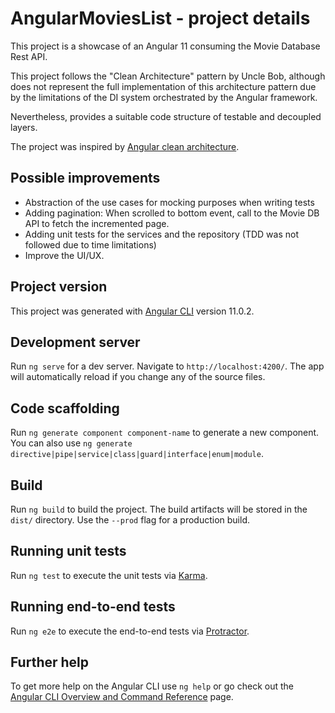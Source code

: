 # AngularMoviesList - project details

This project is a showcase of an Angular 11 consuming the Movie Database Rest API.

This project follows the "Clean Architecture" pattern by Uncle Bob, although does not represent the full implementation of this architecture pattern due by the limitations of the DI system orchestrated by the Angular framework.

Nevertheless, provides a suitable code structure of testable and decoupled layers.

The project was inspired by [Angular clean architecture](https://github.com/im-a-giraffe/angular-clean-architecture).

## Possible improvements 

- Abstraction of the use cases for mocking purposes when writing tests
- Adding pagination: When scrolled to bottom event, call to the Movie DB API to fetch the incremented page.
- Adding unit tests for the services and the repository (TDD was not followed due to time limitations)
- Improve the UI/UX.

## Project version

This project was generated with [Angular CLI](https://github.com/angular/angular-cli) version 11.0.2.

## Development server

Run `ng serve` for a dev server. Navigate to `http://localhost:4200/`. The app will automatically reload if you change any of the source files.

## Code scaffolding

Run `ng generate component component-name` to generate a new component. You can also use `ng generate directive|pipe|service|class|guard|interface|enum|module`.

## Build

Run `ng build` to build the project. The build artifacts will be stored in the `dist/` directory. Use the `--prod` flag for a production build.

## Running unit tests

Run `ng test` to execute the unit tests via [Karma](https://karma-runner.github.io).

## Running end-to-end tests

Run `ng e2e` to execute the end-to-end tests via [Protractor](http://www.protractortest.org/).

## Further help

To get more help on the Angular CLI use `ng help` or go check out the [Angular CLI Overview and Command Reference](https://angular.io/cli) page.
